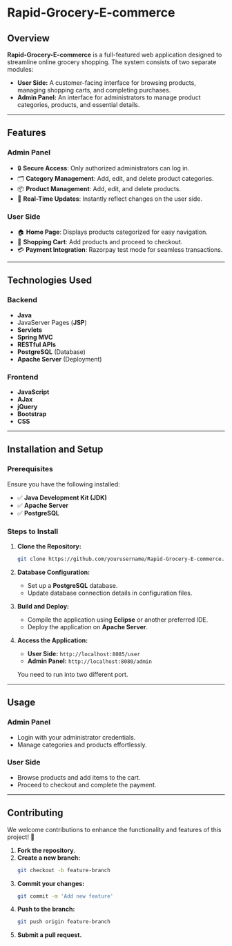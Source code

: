 # Rapid-Grocery-E-commerce

## Overview
**Rapid-Grocery-E-commerce** is a full-featured web application designed to streamline online grocery shopping. The system consists of two separate modules:

- **User Side:** A customer-facing interface for browsing products, managing shopping carts, and completing purchases.
- **Admin Panel:** An interface for administrators to manage product categories, products, and essential details.

---

## Features

### Admin Panel
- 🔒 **Secure Access**: Only authorized administrators can log in.
- 🗂 **Category Management**: Add, edit, and delete product categories.
- 📦 **Product Management**: Add, edit, and delete products.
- 🔄 **Real-Time Updates**: Instantly reflect changes on the user side.

### User Side
- 🏠 **Home Page**: Displays products categorized for easy navigation.
- 🛒 **Shopping Cart**: Add products and proceed to checkout.
- 💳 **Payment Integration**: Razorpay test mode for seamless transactions.

---

## Technologies Used

### Backend
- **Java**
- JavaServer Pages (**JSP**)
- **Servlets**
- **Spring MVC**
- **RESTful APIs**
- **PostgreSQL** (Database)
- **Apache Server** (Deployment)

### Frontend
- **JavaScript**
- **AJax**
- **jQuery**
- **Bootstrap**
- **CSS**

---

## Installation and Setup

### Prerequisites
Ensure you have the following installed:
- ✅ **Java Development Kit (JDK)**
- ✅ **Apache Server**
- ✅ **PostgreSQL**

### Steps to Install
1. **Clone the Repository:**
   ```sh
   git clone https://github.com/yourusername/Rapid-Grocery-E-commerce.git
   ```

2. **Database Configuration:**
   - Set up a **PostgreSQL** database.
   - Update database connection details in configuration files.

3. **Build and Deploy:**
   - Compile the application using **Eclipse** or another preferred IDE.
   - Deploy the application on **Apache Server**.

4. **Access the Application:**
   - **User Side:** `http://localhost:8085/user`
   - **Admin Panel:** `http://localhost:8080/admin`

   You need to run into two different port.
---

## Usage

### Admin Panel
- Login with your administrator credentials.
- Manage categories and products effortlessly.

### User Side
- Browse products and add items to the cart.
- Proceed to checkout and complete the payment.

---

## Contributing

We welcome contributions to enhance the functionality and features of this project! 🚀

1. **Fork the repository**.
2. **Create a new branch:**
   ```sh
   git checkout -b feature-branch
   ```
3. **Commit your changes:**
   ```sh
   git commit -m 'Add new feature'
   ```
4. **Push to the branch:**
   ```sh
   git push origin feature-branch
   ```
5. **Submit a pull request.**
